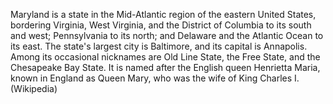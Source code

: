 Maryland is a state in the Mid-Atlantic region of the eastern United States, bordering Virginia, West Virginia, and the District of Columbia to its south and west; Pennsylvania to its north; and Delaware and the Atlantic Ocean to its east. The state's largest city is Baltimore, and its capital is Annapolis. Among its occasional nicknames are Old Line State, the Free State, and the Chesapeake Bay State. It is named after the English queen Henrietta Maria, known in England as Queen Mary, who was the wife of King Charles I. (Wikipedia)

